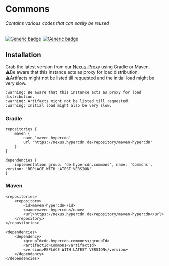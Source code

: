 # Commons
###### Contains various codes that can easily be reused

[![Generic badge](https://img.shields.io/badge/Java-17-white.svg)]()
[![Generic badge](https://img.shields.io/nexus/r/de.hypercdn.commons/Commons?color=white&label=Latest%20Version&nexusVersion=3&server=https%3A%2F%2Fcd.voigt.app%2F)]()

## Installation
Grab the latest version from our [Nexus-Proxy](https://nexus.hypercdn.de/) using Gradle or Maven.  
⚠️Be aware that this instance acts as proxy for load distribution.  
⚠️Artifacts might not be listed till requested and the initial load might be very slow.
```
:warning: Be aware that this instance acts as proxy for load distribution.
:warning: Artifacts might not be listed till requested. 
:warning: Initial load might also be very slow.
```
### Gradle

```
repositories {
    maven {
        name 'maven-hypercdn'
        url 'https://nexus.hypercdn.de/repository/maven-hypercdn'
    }
}
```
```
dependencies {
    implementation group: 'de.hypercdn.commons', name: 'Commons', version: 'REPLACE WITH LATEST VERSION'
}
```

### Maven
```
<repositories>
    <repository>
        <id>maven-hypercdn</id>
        <name>maven-hypercdn</name>
        <url>https://nexus.hypercdn.de/repository/maven-hypercdn</url>
    </repository>
</repositories>
```
```
<dependencies>
    <dependency>
        <groupId>de.hypercdn.commons</groupId>
        <artifactId>Commons</artifactId>
        <version>REPLACE WITH LATEST VERSION</version>
    </dependency>
</dependencies>

```